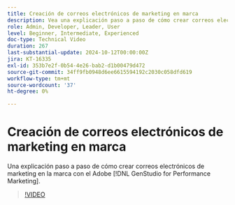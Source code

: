 ```yaml
---
title: Creación de correos electrónicos de marketing en marca
description: Vea una explicación paso a paso de cómo crear correos electrónicos de marketing en la marca con el Adobe  [!DNL GenStudio for Performance Marketing].
role: Admin, Developer, Leader, User
level: Beginner, Intermediate, Experienced
doc-type: Technical Video
duration: 267
last-substantial-update: 2024-10-12T00:00:00Z
jira: KT-16335
exl-id: 353b7e2f-0b54-4e26-bab2-d1b00479d472
source-git-commit: 34ff9fb0948d6ee6615594192c2030c058dfd619
workflow-type: tm+mt
source-wordcount: '37'
ht-degree: 0%

---
```


# Creación de correos electrónicos de marketing en marca

Una explicación paso a paso de cómo crear correos electrónicos de marketing en la marca con el Adobe [!DNL GenStudio for Performance Marketing].

>[!VIDEO](https://video.tv.adobe.com/v/3435056/?learn=on)
